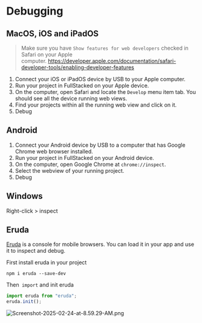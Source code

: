 # Debugging

## MacOS, iOS and iPadOS

> Make sure you have `Show features for web developers` checked in Safari on your Apple computer. <https://developer.apple.com/documentation/safari-developer-tools/enabling-developer-features>

1.  Connect your iOS or iPadOS device by USB to your Apple computer.
2.  Run your project in FullStacked on your Apple device.
3.  On the computer, open Safari and locate the `Develop` menu item tab. You should see all the device running web views.
4.  Find your projects within all the running web view and click on it.
5.  Debug

## Android

1.  Connect your Android device by USB to a computer that has Google Chrome web browser installed.
2.  Run your project in FullStacked on your Android device.
3.  On the computer, open Google Chrome at `chrome://inspect`.
4.  Select the webview of your running project.
5.  Debug

## Windows

Right-click > inspect

## Eruda

[Eruda](https://github.com/liriliri/eruda) is a console for mobile browsers. You can load it in your app and use it to inspect and debug.

First install eruda in your project

```shellscript
npm i eruda --save-dev
```

Then` import` and init eruda

```javascript
import eruda from "eruda";
eruda.init();
```

![Screenshot-2025-02-24-at-8.59.29-AM.png](https://img.fullstacked.org/Screenshot-2025-02-24-at-8.59.29-AM.png)
